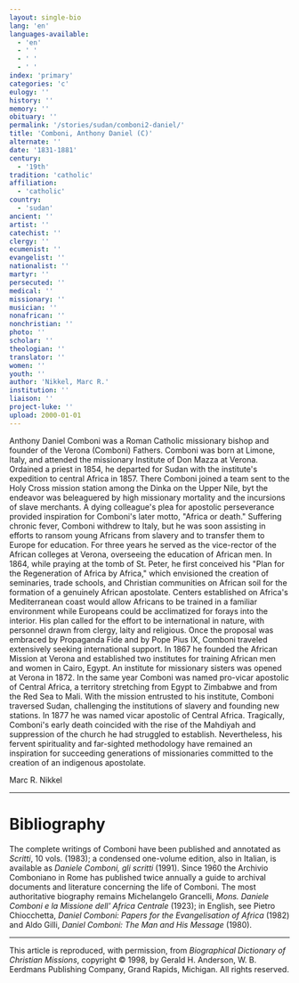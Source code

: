 ```yaml
---
layout: single-bio
lang: 'en'
languages-available:
  - 'en'
  - ' '
  - ' '
  - ' '
index: 'primary'
categories: 'c'
eulogy: ''
history: ''
memory: ''
obituary: ''
permalink: '/stories/sudan/comboni2-daniel/'
title: 'Comboni, Anthony Daniel (C)'
alternate: ''
date: '1831-1881'
century:
  - '19th'
tradition: 'catholic'
affiliation:
  - 'catholic'
country:
  - 'sudan'
ancient: ''
artist: ''
catechist: ''
clergy: ''
ecumenist: ''
evangelist: ''
nationalist: ''
martyr: ''
persecuted: ''
medical: ''
missionary: ''
musician: ''
nonafrican: ''
nonchristian: ''
photo: ''
scholar: ''
theologian: ''
translator: ''
women: ''
youth: ''
author: 'Nikkel, Marc R.'
institution: ''
liaison: ''
project-luke: ''
upload: 2000-01-01
---
```



Anthony Daniel Comboni was a Roman Catholic missionary bishop and founder of the Verona (Comboni) Fathers. Comboni was born at Limone, Italy, and attended the missionary Institute of Don Mazza at Verona. Ordained a priest in 1854, he departed for Sudan with the institute's expedition to central Africa in 1857. There Comboni joined a team sent to the Holy Cross mission station among the Dinka on the Upper Nile, byt the endeavor was beleaguered by high missionary mortality and the incursions of slave merchants. A dying colleague's plea for apostolic perseverance provided inspiration for Comboni's later motto, "Africa or death." Suffering chronic fever, Comboni withdrew to Italy, but he was soon assisting in efforts to ransom young Africans from slavery and to transfer them to Europe for education. For three years he served as the vice-rector of the African colleges at Verona, overseeing the education of African men. In 1864, while praying at the tomb of St. Peter, he first conceived his "Plan for the Regeneration of Africa by Africa," which envisioned the creation of seminaries, trade schools, and Christian communities on African soil for the formation of a genuinely African apostolate. Centers established on Africa's Mediterranean coast would allow Africans to be trained in a familiar environment while Europeans could be acclimatized for forays into the interior. His plan called for the effort to be international in nature, with personnel drawn from clergy, laity and religious. Once the proposal was embraced by Propaganda Fide and by Pope Pius IX, Comboni traveled extensively seeking international support. In 1867 he founded the African Mission at Verona and established two institutes for training African men and women in Cairo, Egypt. An institute for missionary sisters was opened at Verona in 1872. In the same year Comboni was named pro-vicar apostolic of Central Africa, a territory stretching from Egypt to Zimbabwe and from the Red Sea to Mali. With the mission entrusted to his institute, Comboni traversed Sudan, challenging the institutions of slavery and founding new stations. In 1877 he was named vicar apostolic of Central Africa. Tragically, Comboni's early death coincided with the rise of the Mahdiyah and suppression of the church he had struggled to establish. Nevertheless, his fervent spirituality and far-sighted methodology have remained an inspiration for succeeding generations of missionaries committed to the creation of an indigenous apostolate.

Marc R. Nikkel

---

# Bibliography

The complete writings of Comboni have been published and annotated as *Scritti*, 10 vols. (1983); a condensed one-volume edition, also in Italian, is available as *Daniele Comboni, gli scritti* (1991). Since 1960 the Archivio Comboniano in Rome has published twice annually a guide to archival documents and literature concerning the life of Comboni. The most authoritative biography remains Michelangelo Grancelli, *Mons. Daniele Comboni e la Missione dell' Africa Centrale* (1923); in English, see Pietro Chiocchetta, *Daniel Comboni: Papers for the Evangelisation of Africa* (1982) and Aldo Gilli, *Daniel Comboni: The Man and His Message* (1980).

---

This article is reproduced, with permission, from *Biographical Dictionary of Christian Missions*, copyright © 1998, by Gerald H. Anderson, W. B. Eerdmans Publishing Company, Grand Rapids, Michigan. All rights reserved.